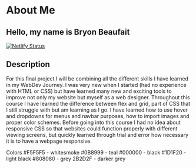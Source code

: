 # About Me

## Hello, my name is Bryon Beaufait

[![Netlify Status](https://api.netlify.com/api/v1/badges/6ff25557-eeae-403e-aa6d-1b246bc6d85d/deploy-status)](https://app.netlify.com/sites/about-me-bryonb88/deploys)

## Description 

For this final project I will be combining all the different skills I have learned in my WebDev Journey.  I was very new when I started (had no experience with HTML or CSS) but have learned many new and exciting tools to improve not only my website but myself as a web designer.  Throughout this course I have learned the difference between flex and grid, part of CSS that I still struggle with but am learning as I go.  I have learned how to use hover and dropdowns for menus and navbar purposes, how to import images and proper color schemes.  Before going into this course I had no idea about responsive CSS so that websites could function properly with different viewing screens, but quickly learned through trial and error how necessary it is to have a webpage responsive. 


Colors 
    #F5F5F5 - whitesmoke
    #0B8999 - teal
    #000000 - black
    #1D1F20 - light black
    #808080 - grey
    2B2D2F - darker grey
